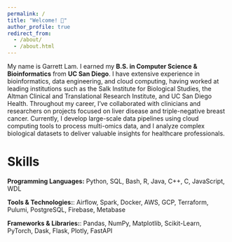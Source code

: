```yaml
---
permalink: /
title: "Welcome! 👋"
author_profile: true
redirect_from: 
  - /about/
  - /about.html
---
```


My name is Garrett Lam. I earned my **B.S. in Computer Science & Bioinformatics** from **UC San Diego**. I have extensive experience in bioinformatics, data engineering, and cloud computing, having worked at leading institutions such as the Salk Institute for Biological Studies, the Altman Clinical and Translational Research Institute, and UC San Diego Health. Throughout my career, I’ve collaborated with clinicians and researchers on projects focused on liver disease and triple-negative breast cancer. Currently, I develop large-scale data pipelines using cloud computing tools to process multi-omics data, and I analyze complex biological datasets to deliver valuable insights for healthcare professionals.

Skills
======
**Programming Languages:** Python, SQL, Bash, R, Java, C++, C, JavaScript, WDL

**Tools & Technologies:**: Airflow, Spark, Docker, AWS, GCP, Terraform, Pulumi, PostgreSQL, Firebase, Metabase

**Frameworks & Libraries:**: Pandas, NumPy, Matplotlib, Scikit-Learn, PyTorch, Dask, Flask, Plotly, FastAPI